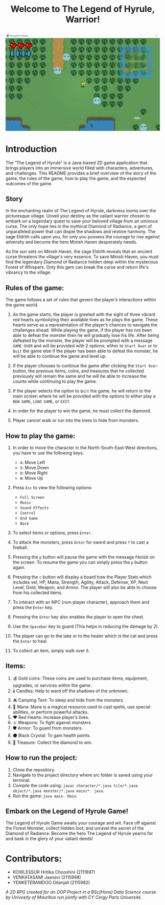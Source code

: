 # <p align="center">Welcome to The Legend of Hyrule, Warrior!<br></p>

![Alt text](image.png)

# Introduction<br>
The “The Legend of Hyrule” is a Java-based 2D game application that brings players into an immersive world filled with characters, adventures, and challenges.  This README provides a brief overview of the story of the game, the rules of the game, how to play the game, and the expected outcomes of the game.

## Story<br>
In the enchanting realm of The Legend of Hyrule, darkness looms over the picturesque village. Unveil your destiny as the valiant warrior chosen to embark on a legendary quest to save your beloved village from an ominous curse. The only hope lies in the mythical Diamond of Radiance, a gem of unparalleled power that can dispel the shadows and restore harmony. The sage Eldrith calls upon you, for only you possess the courage to rise against adversity and become the hero Minish Haven desperately needs.

As the sun sets on Minish Haven, the sage Eldrith reveals that an ancient curse threatens the village's very essence. To save Minish Haven, you must find the legendary Diamond of Radiance hidden deep within the mysterious Forest of Whispers. Only this gem can break the curse and return life's vibrancy to the village.

## Rules of the game:<br>
The game follows a set of rules that govern the player’s interactions within the game world.

1. As the game starts, the player is greeted with the sight of three vibrant red hearts symbolizing their available lives as he plays the game. These hearts serve as a representation of the player’s chances to navigate the challenges ahead.  While playing the game, if the player has not been able to defeat the monster then he will gradually lose his life.  After being defeated by the monster, the player will be prompted with a message `GAME OVER` and will be provided with 2 options; either to `Start Over` or to `Quit` the game else if the player has been able to defeat the monster, he will be able to continue the game and level up.

2. If the player chooses to continue the game after clicking the `Start Over` button, the previous items, coins, and treasures that he collected previously will remain the same and he will be able to increase the counts while continuing to play the game.

3. If the player selects the option to `Quit` the game, he will return to the main screen where he will be provided with the options to either play a `NEW GAME`, `LOAD GAME`, or `EXIT`.

4. In order for the player to win the game, he must collect the diamond.

5. Player cannot walk or run into the trees to hide from monsters.


## How to play the game:<br>
1.	In order to move the character in the North-South-East-West directions, you have to use the following keys:<br>

      - `A`: Move Left<br>
      - `S`: Move Down<br>
      - `D`: Move Right<br>
      - `W`: Move Up<br>

2.	Press `Esc` to view the following options:<br>

    -	`Full Screen`<br>
    -	`Music`<br>
    -	`Sound Effects`<br>
    -	`Control`<br>
    -	`End Game`<br>
    -	`Back`<br>

3.	To select items or options, press `Enter`.

4.	To attack the monsters, press `Enter` for sword and press `f` to cast a fireball.

5.	Pressing the `p` button will pause the game with the message `PAUSED` on the screen.  To resume the game you can simply press the `p` button again.

6.	Pressing the `c` button will display a board how the Player Stats which includes vel, HP, Mana, Strength, Agility, Attack, Defense, XP, Next Level, Gold, Weapon, and Armor.  The player will also be able to choose from his collected items.

7.	To interact with an NPC (non-player character), approach them and press the `Enter` key.

8.  Pressing the `Enter` key also enables the player to open the chest.

9.  Use the `Spacebar` key to guard (This helps in reducing the damage by 2).

10. The player can go to the lake or to the healer which is the cat and press the `Enter` to heal.

11.	To collect an item, simply walk over it.

## Items:<br>

1.	💰 Gold coins: These coins are used to purchase items, equipment, upgrades, or services within the game.
2.	🕯️ Candles: Help to ward off the shadows of the unknown.
3.	⛺ Camping Tent: To sleep and hide from the monsters.
4.	🔮 Mana: Mana is a magical resource used to cast spells, use special abilities, or perform powerful attacks.
5.	❤️ Red Hearts: Increase player’s lives.
6.	⚔️ Weapons: To fight against monsters.
7.	🛡️ Armor: To guard from monsters.
8.	⚫ Black Crystal: To gain health points.
9.	💎 Treasure: Collect the diamond to win.

## How to run the project:<br>

1. Clone the repository.
2. Navigate to the project directory where src folder is saved using your terminal.
3. Compile the code using: `javac character/*.java tile/*.java object/*.java monster/*.java main/*. java`.
4. Run the game: `java main. Main`.

## Embark on the Legend of Hyrule Game!

The Legend of Hyrule Game awaits your courage and wit. Face off against the Forest Monster, collect hidden loot, and unravel the secret of the Diamond of Radiance. Become the hero The Legend of Hyrule yearns for and bask in the glory of your valiant deeds!

# Contributors:<br>
   - KOWLESSUR Hritika Chooshini (2111897)<br>
   - VENKATASAMI Jaanavi (2115998)<br>
   - YENKETERAMDOO Gitanjali (2115982)<br>

_A 2D RPG created for an OOP Project in a BSc(Hons) Data Science course by Univesity of Mauritius run jointly with CY Cergy Paris Université._

